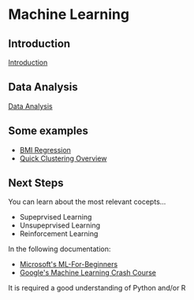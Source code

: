 # Machine Learning 

## Introduction

[Introduction](./intro/intro.ipynb)

## Data Analysis

[Data Analysis](./data-analysis/data-analysis.ipynb)


## Some examples

- [BMI Regression](./examples/bmi/bmi.ipynb)
- [Quick Clustering Overview](./examples/clustering/clustering.ipynb)


## Next Steps

You can learn about the most relevant cocepts...

- Supeprvised Learning
- Unsupeprvised Learning
- Reinforcement Learning

In the following documentation:

- [Microsoft's ML-For-Beginners](https://github.com/microsoft/ML-For-Beginners)
- [Google's Machine Learning Crash Course](https://developers.google.com/machine-learning/crash-course)

It is required a good understanding of Python and/or R

